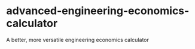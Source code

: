 # advanced-engineering-economics-calculator
A better, more versatile engineering economics calculator
